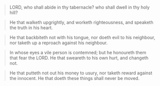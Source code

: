 > LORD, who shall abide in thy tabernacle? who shall dwell in thy holy hill?

> He that walketh upgrightly, and worketh righteousness, and speaketh the truth in his heart.

> He that backbiteth not with his tongue, nor doeth evil to his neighbour, nor taketh up a reproach against his neighbour.

> In whose eyes a vile person is contemned; but he honoureth them that fear the LORD. He that sweareth to his own hurt, and changeth not.

> He that putteth not out his money to usury, nor taketh reward against the innocent. He that doeth these things shall never be moved.
